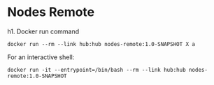 Nodes Remote
============

h1. Docker run command

`docker run --rm --link hub:hub nodes-remote:1.0-SNAPSHOT X a`

For an interactive shell:

`docker run -it --entrypoint=/bin/bash --rm --link hub:hub nodes-remote:1.0-SNAPSHOT`
